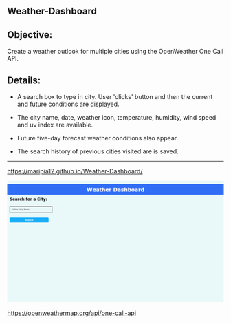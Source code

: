 ## Weather-Dashboard

## Objective:

Create a weather outlook for multiple cities using the OpenWeather One Call API.

## Details:

* A search box to type in city. User 'clicks'
button and then the current and future conditions are displayed. 

* The city name, date, weather icon, temperature, humidity, wind speed and uv index are available.

* Future five-day forecast weather conditions also appear.

* The search history of previous cities visited are is saved. 

------

https://maripia12.github.io/Weather-Dashboard/

![screenshot](Assets/screencapture-127-0-0-1-5500-index-html-2021-06-28-18_12_50.png)

https://openweathermap.org/api/one-call-api
